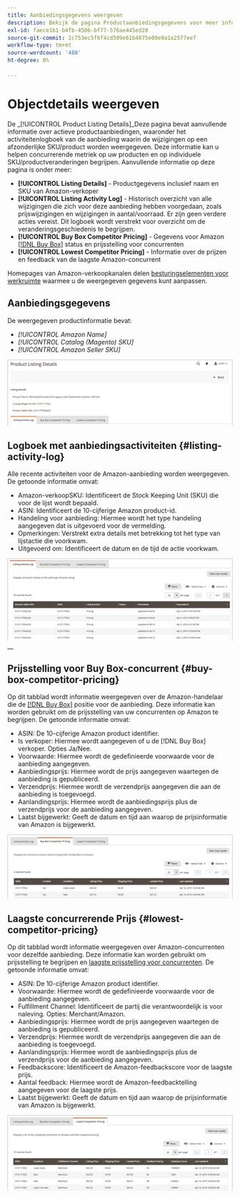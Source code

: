 ```yaml
---
title: Aanbiedingsgegevens weergeven
description: Bekijk de pagina Productaanbiedingsgegevens voor meer informatie over de concurrentiepositie van je Amazon-aanbiedingen en over afzonderlijke wijzigingen in SKU/product.
exl-id: faece1b1-b4fb-4506-bf77-576ae445ed28
source-git-commit: 2c753ec5f6f4cd509e61b4875e09e9a1a2577ee7
workflow-type: tm+mt
source-wordcount: '488'
ht-degree: 0%

---
```


# Objectdetails weergeven

De _[!UICONTROL Product Listing Details]_Deze pagina bevat aanvullende informatie over actieve productaanbiedingen, waaronder het activiteitenlogboek van de aanbieding waarin de wijzigingen op een afzonderlijke SKU/product worden weergegeven. Deze informatie kan u helpen concurrerende metriek op uw producten en op individuele SKU/productveranderingen begrijpen. Aanvullende informatie op deze pagina is onder meer:

- **[!UICONTROL Listing Details]** - Productgegevens inclusief naam en SKU van Amazon-verkoper
- **[!UICONTROL Listing Activity Log]** - Historisch overzicht van alle wijzigingen die zich voor deze aanbieding hebben voorgedaan, zoals prijswijzigingen en wijzigingen in aantal/voorraad. Er zijn geen verdere acties vereist. Dit logboek wordt verstrekt voor overzicht om de veranderingsgeschiedenis te begrijpen.
- **[!UICONTROL Buy Box Competitor Pricing]** - Gegevens voor Amazon [[!DNL Buy Box]](./buy-box-competitor-pricing.md) status en prijsstelling voor concurrenten
- **[!UICONTROL Lowest Competitor Pricing]** - Informatie over de prijzen en feedback van de laagste Amazon-concurrent

Homepages van Amazon-verkoopkanalen delen [besturingselementen voor werkruimte](./workspace-controls.md) waarmee u de weergegeven gegevens kunt aanpassen.

## Aanbiedingsgegevens

De weergegeven productinformatie bevat:

- _[!UICONTROL Amazon Name]_
- _[!UICONTROL Catalog (Magento) SKU]_
- _[!UICONTROL Amazon Seller SKU]_

![Aanbiedingsgegevens](assets/amazon-product-listing-details.png)

## Logboek met aanbiedingsactiviteiten {#listing-activity-log}

Alle recente activiteiten voor de Amazon-aanbieding worden weergegeven. De getoonde informatie omvat:

- Amazon-verkoopSKU: Identificeert de Stock Keeping Unit (SKU) die voor de lijst wordt bepaald.
- ASIN: Identificeert de 10-cijferige Amazon product-id.
- Handeling voor aanbieding: Hiermee wordt het type handeling aangegeven dat is uitgevoerd voor de vermelding.
- Opmerkingen: Verstrekt extra details met betrekking tot het type van lijstactie die voorkwam.
- Uitgevoerd om: Identificeert de datum en de tijd de actie voorkwam.

![Gegevens van productaanbiedingen - logboek van aanbiedingsactiviteiten](assets/amazon-listing-activity-log.png)
__

## Prijsstelling voor Buy Box-concurrent {#buy-box-competitor-pricing}

Op dit tabblad wordt informatie weergegeven over de Amazon-handelaar die de [[!DNL Buy Box]](./buy-box-competitor-pricing.md) positie voor de aanbieding. Deze informatie kan worden gebruikt om de prijsstelling van uw concurrenten op Amazon te begrijpen. De getoonde informatie omvat:

- ASIN: De 10-cijferige Amazon product identifier.
- Is verkoper: Hiermee wordt aangegeven of u de [!DNL Buy Box] verkoper. Opties Ja/Nee.
- Voorwaarde: Hiermee wordt de gedefinieerde voorwaarde voor de aanbieding aangegeven.
- Aanbiedingsprijs: Hiermee wordt de prijs aangegeven waartegen de aanbieding is gepubliceerd.
- Verzendprijs: Hiermee wordt de verzendprijs aangegeven die aan de aanbieding is toegevoegd.
- Aanlandingsprijs: Hiermee wordt de aanbiedingsprijs plus de verzendprijs voor de aanbieding aangegeven.
- Laatst bijgewerkt: Geeft de datum en tijd aan waarop de prijsinformatie van Amazon is bijgewerkt.

![Productaanbiedingsgegevens: Buy Box concurrent](assets/amazon-listing-details-buy-box-2.png)

## Laagste concurrerende Prijs {#lowest-competitor-pricing}

Op dit tabblad wordt informatie weergegeven over Amazon-concurrenten voor dezelfde aanbieding. Deze informatie kan worden gebruikt om prijsstelling te begrijpen en [laagste prijsstelling voor concurrenten](./lowest-competitor-pricing.md). De getoonde informatie omvat:

- ASIN: De 10-cijferige Amazon product identifier.
- Voorwaarde: Hiermee wordt de gedefinieerde voorwaarde voor de aanbieding aangegeven.
- Fulfillment Channel: Identificeert de partij die verantwoordelijk is voor naleving. Opties: Merchant/Amazon.
- Aanbiedingsprijs: Hiermee wordt de prijs aangegeven waartegen de aanbieding is gepubliceerd.
- Verzendprijs: Hiermee wordt de verzendprijs aangegeven die aan de aanbieding is toegevoegd.
- Aanlandingsprijs: Hiermee wordt de aanbiedingsprijs plus de verzendprijs voor de aanbieding aangegeven.
- Feedbackscore: Identificeert de Amazon-feedbackscore voor de laagste prijs.
- Aantal feedback: Hiermee wordt de Amazon-feedbacktelling aangegeven voor de laagste prijs.
- Laatst bijgewerkt: Geeft de datum en tijd aan waarop de prijsinformatie van Amazon is bijgewerkt.

![Gegevens over productlijsten - laagste prijsstelling voor concurrenten](assets/amazon-listing-details-lowest-comp.png)
